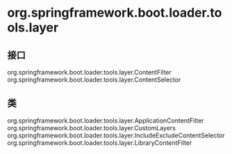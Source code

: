 # org.springframework.boot.loader.tools.layer

## 接口

org.springframework.boot.loader.tools.layer.ContentFilter<T>
org.springframework.boot.loader.tools.layer.ContentSelector<T>

## 类

org.springframework.boot.loader.tools.layer.ApplicationContentFilter
org.springframework.boot.loader.tools.layer.CustomLayers
org.springframework.boot.loader.tools.layer.IncludeExcludeContentSelector<T>
org.springframework.boot.loader.tools.layer.LibraryContentFilter




